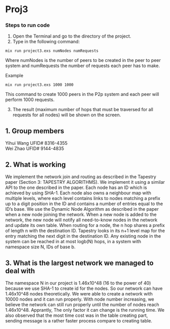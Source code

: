 # Proj3

### Steps to run code
1. Open the Terminal and go to the directory of the project.
2. Type in the following command:
```
mix run project3.exs numNodes numRequests
```
Where numNodes is the number of peers to be created in the peer to peer system and numRequests the number of requests each peer has to make. 

Example
```
mix run project3.exs 1000 1000
```
This command to create 1000 peers in the P2p system and each peer will perform 1000 requests.

3. The result (maximum number of hops that must be traversed for all requests for all nodes) will be shown on the screen.

## 1. Group members
Yihui Wang UFID# 8316-4355   
Wei Zhao UFID# 9144-4835

## 2. What is working
We implement the network join and routing as described in the Tapestry paper (Section 3: TAPESTRY ALGORITHMS). We implement it using a similar API to the one described in the paper. Each node has an ID which is achieved by using SHA-1. Each node also owns a neighbour map with multiple levels, where each level contains links to nodes matching a prefix up to a digit position in the ID and contains a number of entries equal to the ID’s base. We use the Dynamic Node Algorithm as described in the paper when a new node joining the network. When a new node is added to the network, the new node will notify all need-to-know nodes in the network and update its own table. When routing for a node, the n hop shares a prefix of length n with the destination ID. Tapestry looks in its n+1 level map for the entry matching the next digit in the destination ID. Any existing node in the system can be reached in at most logb(N) hops, in a system with namespace size N, IDs of base b.

## 3. What is the largest network we managed to deal with
The namespace N in our project is 1.46x10^48 (16 to the power of 40) because we use SHA-1 to create id for the nodes. So our network can have 1.46x10^48 nodes theoretically. We were able to create a network with 10000 nodes and it can run properly. With node number increasing, we believe the network can still run properly until the number of nodes reach 1.46x10^48. Apprantly, The only factor it can change is the running time. We also observed that the most time cost was in the table creating part, sending message is a rather faster process compare to creating table.
